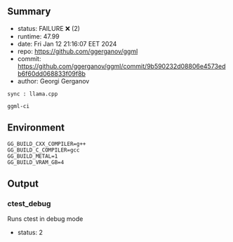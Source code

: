 ## Summary

- status:  FAILURE ❌ (2)
- runtime: 47.99
- date:    Fri Jan 12 21:16:07 EET 2024
- repo:    https://github.com/ggerganov/ggml
- commit:  https://github.com/ggerganov/ggml/commit/9b590232d08806e4573edb6f60dd068833f09f8b
- author:  Georgi Gerganov
```
sync : llama.cpp

ggml-ci
```

## Environment

```
GG_BUILD_CXX_COMPILER=g++
GG_BUILD_C_COMPILER=gcc
GG_BUILD_METAL=1
GG_BUILD_VRAM_GB=4
```

## Output

### ctest_debug

Runs ctest in debug mode
- status: 2
```

```

